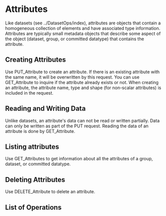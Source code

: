 Attributes
==========

Like datasets (see ../DatasetOps/index), attributes are objects that contain a homogeneous collection of elements and have associated type information. Attributes are typically small metadata objects that describe some aspect of the object (dataset, group, or committed datatype) that contains the attribute.

Creating Attributes
-------------------

Use PUT\_Attribute to create an attribute. If there is an existing attribute with the same name, it will be overwritten by this request. You can use GET\_Attribute to inquire if the attribute already exists or not. When creating an attribute, the attribute name, type and shape (for non-scalar attributes) is included in the request.

Reading and Writing Data
------------------------

Unlike datasets, an attribute's data can not be read or written partially. Data can only be written as part of the PUT request. Reading the data of an attribute is done by GET\_Attribute.

Listing attributes
------------------

Use GET\_Attributes to get information about all the attributes of a group, dataset, or committed datatype.

Deleting Attributes
-------------------

Use DELETE\_Attribute to delete an attribute.

List of Operations
------------------
